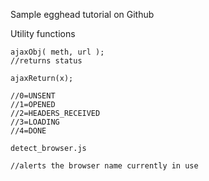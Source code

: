Sample egghead tutorial on Github

Utility functions

```
ajaxObj( meth, url );
//returns status

```

```
ajaxReturn(x);

//0=UNSENT
//1=OPENED
//2=HEADERS_RECEIVED
//3=LOADING
//4=DONE 

```

```
detect_browser.js

//alerts the browser name currently in use